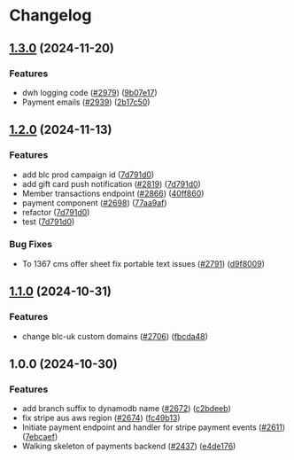 # Changelog

## [1.3.0](https://github.com/bluelightcard/BlueLightCard-2.0/compare/bluelightcard/payments-v1.2.0...bluelightcard/payments-v1.3.0) (2024-11-20)


### Features

* dwh logging code ([#2979](https://github.com/bluelightcard/BlueLightCard-2.0/issues/2979)) ([9b07e17](https://github.com/bluelightcard/BlueLightCard-2.0/commit/9b07e174f313e8a5e505064ac2b70ebe660e0c6e))
* Payment emails ([#2939](https://github.com/bluelightcard/BlueLightCard-2.0/issues/2939)) ([2b17c50](https://github.com/bluelightcard/BlueLightCard-2.0/commit/2b17c50544e07ab3190a1ee8120edb70d213582f))

## [1.2.0](https://github.com/bluelightcard/BlueLightCard-2.0/compare/bluelightcard/payments-v1.1.0...bluelightcard/payments-v1.2.0) (2024-11-13)


### Features

* add blc prod campaign id ([7d791d0](https://github.com/bluelightcard/BlueLightCard-2.0/commit/7d791d092ee9735f6b11f9b483a612ae68311434))
* add gift card push notification ([#2819](https://github.com/bluelightcard/BlueLightCard-2.0/issues/2819)) ([7d791d0](https://github.com/bluelightcard/BlueLightCard-2.0/commit/7d791d092ee9735f6b11f9b483a612ae68311434))
* Member transactions endpoint ([#2866](https://github.com/bluelightcard/BlueLightCard-2.0/issues/2866)) ([40ff860](https://github.com/bluelightcard/BlueLightCard-2.0/commit/40ff86020d291077deb3e03484cbe3e0af6bc572))
* payment component ([#2698](https://github.com/bluelightcard/BlueLightCard-2.0/issues/2698)) ([77aa9af](https://github.com/bluelightcard/BlueLightCard-2.0/commit/77aa9af1cf3db371d158862edff0e319ee1f8cff))
* refactor ([7d791d0](https://github.com/bluelightcard/BlueLightCard-2.0/commit/7d791d092ee9735f6b11f9b483a612ae68311434))
* test ([7d791d0](https://github.com/bluelightcard/BlueLightCard-2.0/commit/7d791d092ee9735f6b11f9b483a612ae68311434))


### Bug Fixes

* To 1367 cms offer sheet fix portable text issues ([#2791](https://github.com/bluelightcard/BlueLightCard-2.0/issues/2791)) ([d9f8009](https://github.com/bluelightcard/BlueLightCard-2.0/commit/d9f8009dd1202a7cdf4af073027d5cfa3cb593cd))

## [1.1.0](https://github.com/bluelightcard/BlueLightCard-2.0/compare/bluelightcard/payments-v1.0.0...bluelightcard/payments-v1.1.0) (2024-10-31)


### Features

* change blc-uk custom domains ([#2706](https://github.com/bluelightcard/BlueLightCard-2.0/issues/2706)) ([fbcda48](https://github.com/bluelightcard/BlueLightCard-2.0/commit/fbcda48af74f4bdc2fa92878997b5a8bf31520b9))

## 1.0.0 (2024-10-30)


### Features

* add branch suffix to dynamodb name ([#2672](https://github.com/bluelightcard/BlueLightCard-2.0/issues/2672)) ([c2bdeeb](https://github.com/bluelightcard/BlueLightCard-2.0/commit/c2bdeebadc5edf9e6577b0b091e2c773abb41edd))
* fix stripe aus aws region ([#2674](https://github.com/bluelightcard/BlueLightCard-2.0/issues/2674)) ([fc49b13](https://github.com/bluelightcard/BlueLightCard-2.0/commit/fc49b136677445145bd51898d7767b1e45984a13))
* Initiate payment endpoint and handler for stripe payment events ([#2611](https://github.com/bluelightcard/BlueLightCard-2.0/issues/2611)) ([7ebcaef](https://github.com/bluelightcard/BlueLightCard-2.0/commit/7ebcaefde05ef89ca645caea34a2d7b24ac56dae))
* Walking skeleton of payments backend ([#2437](https://github.com/bluelightcard/BlueLightCard-2.0/issues/2437)) ([e4de176](https://github.com/bluelightcard/BlueLightCard-2.0/commit/e4de176e1d383f140d9db5d57511b188c4a88510))
